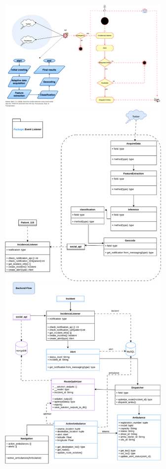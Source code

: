 <img src="./rsc/lifelift.svg">


<img src="./rsc/listener.svg">


<img src="./rsc/Service-backend.svg">